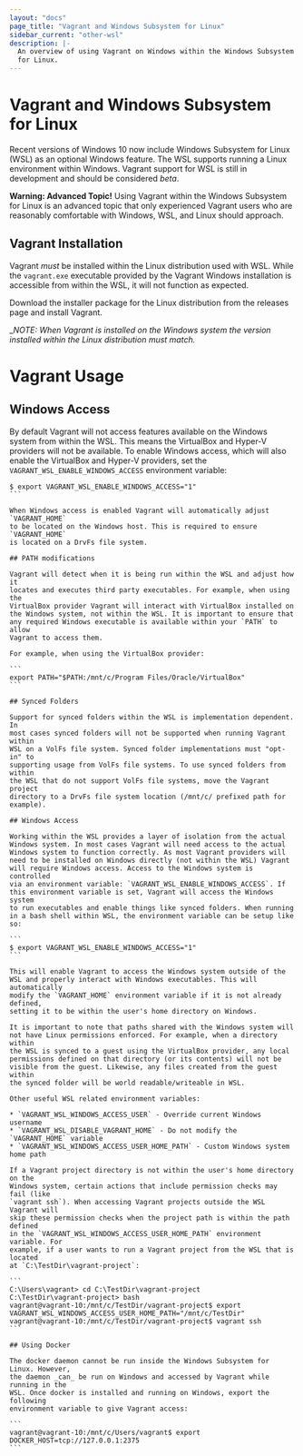 ```yaml
---
layout: "docs"
page_title: "Vagrant and Windows Subsystem for Linux"
sidebar_current: "other-wsl"
description: |-
  An overview of using Vagrant on Windows within the Windows Subsystem
  for Linux.
---
```


# Vagrant and Windows Subsystem for Linux

Recent versions of Windows 10 now include Windows Subsystem for Linux (WSL) as
an optional Windows feature. The WSL supports running a Linux environment
within Windows. Vagrant support for WSL is still in development and should
be considered _beta_.

<div class="alert alert-warning">
  <strong>Warning: Advanced Topic!</strong> Using Vagrant within the Windows
  Subsystem for Linux is an advanced topic that only experienced Vagrant users
  who are reasonably comfortable with Windows, WSL, and Linux should approach.
</div>


## Vagrant Installation

Vagrant _must_ be installed within the Linux distribution used with WSL. While
the `vagrant.exe` executable provided by the Vagrant Windows installation is
accessible from within the WSL, it will not function as expected.

Download the installer package for the Linux distribution from the releases
page and install Vagrant.

__NOTE: When Vagrant is installed on the Windows system the version installed
within the Linux distribution *must* match._

# Vagrant Usage

## Windows Access

By default Vagrant will not access features available on the Windows system
from within the WSL. This means the VirtualBox and Hyper-V providers will
not be available. To enable Windows access, which will also enable the
VirtualBox and Hyper-V providers, set the `VAGRANT_WSL_ENABLE_WINDOWS_ACCESS`
environment variable:

````
$ export VAGRANT_WSL_ENABLE_WINDOWS_ACCESS="1"
```

When Windows access is enabled Vagrant will automatically adjust `VAGRANT_HOME`
to be located on the Windows host. This is required to ensure `VAGRANT_HOME`
is located on a DrvFs file system.

## PATH modifications

Vagrant will detect when it is being run within the WSL and adjust how it
locates and executes third party executables. For example, when using the
VirtualBox provider Vagrant will interact with VirtualBox installed on
the Windows system, not within the WSL. It is important to ensure that
any required Windows executable is available within your `PATH` to allow
Vagrant to access them.

For example, when using the VirtualBox provider:

```
export PATH="$PATH:/mnt/c/Program Files/Oracle/VirtualBox"
```

## Synced Folders

Support for synced folders within the WSL is implementation dependent. In
most cases synced folders will not be supported when running Vagrant within
WSL on a VolFs file system. Synced folder implementations must "opt-in" to
supporting usage from VolFs file systems. To use synced folders from within
the WSL that do not support VolFs file systems, move the Vagrant project
directory to a DrvFs file system location (/mnt/c/ prefixed path for example).

## Windows Access

Working within the WSL provides a layer of isolation from the actual
Windows system. In most cases Vagrant will need access to the actual
Windows system to function correctly. As most Vagrant providers will
need to be installed on Windows directly (not within the WSL) Vagrant
will require Windows access. Access to the Windows system is controlled
via an environment variable: `VAGRANT_WSL_ENABLE_WINDOWS_ACCESS`. If
this environment variable is set, Vagrant will access the Windows system
to run executables and enable things like synced folders. When running
in a bash shell within WSL, the environment variable can be setup like so:

```
$ export VAGRANT_WSL_ENABLE_WINDOWS_ACCESS="1"
```

This will enable Vagrant to access the Windows system outside of the
WSL and properly interact with Windows executables. This will automatically
modify the `VAGRANT_HOME` environment variable if it is not already defined,
setting it to be within the user's home directory on Windows.

It is important to note that paths shared with the Windows system will
not have Linux permissions enforced. For example, when a directory within
the WSL is synced to a guest using the VirtualBox provider, any local
permissions defined on that directory (or its contents) will not be
visible from the guest. Likewise, any files created from the guest within
the synced folder will be world readable/writeable in WSL.

Other useful WSL related environment variables:

* `VAGRANT_WSL_WINDOWS_ACCESS_USER` - Override current Windows username
* `VAGRANT_WSL_DISABLE_VAGRANT_HOME` - Do not modify the `VAGRANT_HOME` variable
* `VAGRANT_WSL_WINDOWS_ACCESS_USER_HOME_PATH` - Custom Windows system home path

If a Vagrant project directory is not within the user's home directory on the
Windows system, certain actions that include permission checks may fail (like
`vagrant ssh`). When accessing Vagrant projects outside the WSL Vagrant will
skip these permission checks when the project path is within the path defined
in the `VAGRANT_WSL_WINDOWS_ACCESS_USER_HOME_PATH` environment variable. For
example, if a user wants to run a Vagrant project from the WSL that is located
at `C:\TestDir\vagrant-project`:

```
C:\Users\vagrant> cd C:\TestDir\vagrant-project
C:\TestDir\vagrant-project> bash
vagrant@vagrant-10:/mnt/c/TestDir/vagrant-project$ export VAGRANT_WSL_WINDOWS_ACCESS_USER_HOME_PATH="/mnt/c/TestDir"
vagrant@vagrant-10:/mnt/c/TestDir/vagrant-project$ vagrant ssh
```

## Using Docker

The docker daemon cannot be run inside the Windows Subsystem for Linux. However,
the daemon _can_ be run on Windows and accessed by Vagrant while running in the
WSL. Once docker is installed and running on Windows, export the following
environment variable to give Vagrant access:

```
vagrant@vagrant-10:/mnt/c/Users/vagrant$ export DOCKER_HOST=tcp://127.0.0.1:2375
```
